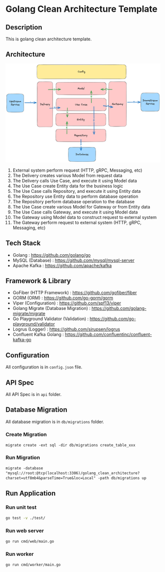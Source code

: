 # Golang Clean Architecture Template

## Description

This is golang clean architecture template.

## Architecture

![Clean Architecture](architecture.png)

1. External system perform request (HTTP, gRPC, Messaging, etc)
2. The Delivery creates various Model from request data
3. The Delivery calls Use Case, and execute it using Model data
4. The Use Case create Entity data for the business logic
5. The Use Case calls Repository, and execute it using Entity data
6. The Repository use Entity data to perform database operation
7. The Repository perform database operation to the database
8. The Use Case create various Model for Gateway or from Entity data
9. The Use Case calls Gateway, and execute it using Model data
10. The Gateway using Model data to construct request to external system 
11. The Gateway perform request to external system (HTTP, gRPC, Messaging, etc)

## Tech Stack

- Golang : https://github.com/golang/go
- MySQL (Database) : https://github.com/mysql/mysql-server
- Apache Kafka : https://github.com/apache/kafka

## Framework & Library

- GoFiber (HTTP Framework) : https://github.com/gofiber/fiber
- GORM (ORM) : https://github.com/go-gorm/gorm
- Viper (Configuration) : https://github.com/spf13/viper
- Golang Migrate (Database Migration) : https://github.com/golang-migrate/migrate
- Go Playground Validator (Validation) : https://github.com/go-playground/validator
- Logrus (Logger) : https://github.com/sirupsen/logrus
- Confluent Kafka Golang : https://github.com/confluentinc/confluent-kafka-go

## Configuration

All configuration is in `config.json` file.

## API Spec

All API Spec is in `api` folder.

## Database Migration

All database migration is in `db/migrations` folder.

### Create Migration

```shell
migrate create -ext sql -dir db/migrations create_table_xxx
```

### Run Migration

```shell
migrate -database "mysql://root:@tcp(localhost:3306)/golang_clean_architecture?charset=utf8mb4&parseTime=True&loc=Local" -path db/migrations up
```

## Run Application

### Run unit test

```bash
go test -v ./test/
```

### Run web server

```bash
go run cmd/web/main.go
```

### Run worker

```bash
go run cmd/worker/main.go
```